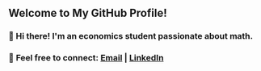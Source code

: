 ## Welcome to My GitHub Profile!

### 👋 Hi there! I'm an economics student passionate about math.

### 📧 **Feel free to connect**: [Email](mailto:apoorvyadav76@gmail.com) | [LinkedIn](https://www.linkedin.com/in/apoorv-yadav-29ab31148/)


